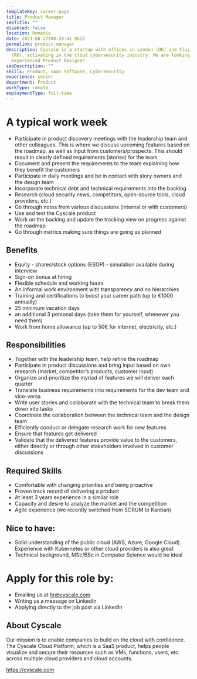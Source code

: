 ```yaml
---
templateKey: career-page
title: Product Manager
seoTitle: ""
disabled: false
location: Romania
date: 2023-06-27T08:39:41.951Z
permalink: product-manager
description: Cyscale is a startup with offices in London (UK) and Cluj-Napoca
  (RO), activating in the cloud cybersecurity industry. We are looking for an
  experienced Product Designer.
seoDescription: ""
skills: Product, SaaS Software, Cybersecurity
experience: senior
department: Product
workType: remote
employmentType: full-time
---
```

# A typical work week

* Participate in product discovery meetings with the leadership team and other colleagues. This is where we discuss upcoming features based on the roadmap, as well as input from customers/prospects. This should result in clearly defined requirements (stories) for the team
* Document and present the requirements to the team explaining how they benefit the customers
* Participate in daily meetings and be in contact with story owners and the design team
* Incorporate technical debt and technical requirements into the backlog
* Research (cloud security news, competitors, open-source tools, cloud providers, etc.)
* Go through notes from various discussions (internal or with customers)
* Use and test the Cyscale product
* Work on the backlog and update the tracking view on progress against the roadmap
* Go through metrics making sure things are going as planned

## Benefits

* Equity - shares/stock options (ESOP) - simulation available during interview
* Sign-on bonus at hiring
* Flexible schedule and working hours
* An informal work environment with transparency and no hierarchies
* Training and certifications to boost your career path (up to €1000 annually)
* 25 minimum vacation days
* an additional 3 personal days (take them for yourself, whenever you need them)
* Work from home allowance (up to 50€ for internet, electricity, etc.)

## Responsibilities

* Together with the leadership team, help refine the roadmap
* Participate in product discussions and bring input based on own research (market, competitor’s products, customer input)
* Organize and prioritize the myriad of features we will deliver each quarter
* Translate business requirements into requirements for the dev team and vice-versa
* Write user stories and collaborate with the technical team to break them down into tasks
* Coordinate the collaboration between the technical team and the design team
* Efficiently conduct or delegate research work for new features
* Ensure that features get delivered
* Validate that the delivered features provide value to the customers, either directly or through other stakeholders involved in customer discussions


## Required Skills

* Comfortable with changing priorities and being proactive
* Proven track record of delivering a product
* At least 3 years experience in a similar role
* Capacity and desire to analyze the market and the competition
* Agile experience (we recently switched from SCRUM to Kanban)

## Nice to have:

* Solid understanding of the public cloud (AWS, Azure, Google Cloud). Experience with Kubernetes or other cloud providers is also great
* Technical background, MSc/BSc in Computer Science would be ideal

# Apply for this role by:

* Emailing us at [hr@cyscale.com](mailto:hr@cyscale.com)
* Writing us a message on LinkedIn
* Applying directly to the job post via LinkedIn

## About Cyscale

Our mission is to enable companies to build on the cloud with confidence. The Cyscale Cloud Platform, which is a SaaS product, helps people visualize and secure their resources such as VMs, functions, users, etc. across multiple cloud providers and cloud accounts.

https://cyscale.com
